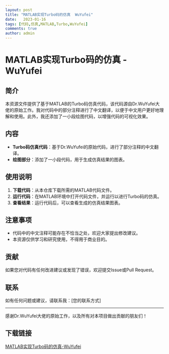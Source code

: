 ```yaml
---
layout: post
title: "MATLAB实现Turbo码的仿真  WuYufei"
date:   2023-01-16
tags: [代码,仿真,MATLAB,Turbo,WuYufei]
comments: true
author: admin
---
```

# MATLAB实现Turbo码的仿真 - WuYufei

## 简介
本资源文件提供了基于MATLAB的Turbo码仿真代码，该代码源自Dr.WuYufei大佬的原始工作。我对代码中的部分注释进行了中文翻译，以便于中文用户更好地理解和使用。此外，我还添加了一小段绘图代码，以增强代码的可视化效果。

## 内容
- **Turbo码仿真代码**：基于Dr.WuYufei的原始代码，进行了部分注释的中文翻译。
- **绘图部分**：添加了一小段代码，用于生成仿真结果的图表。

## 使用说明
1. **下载代码**：从本仓库下载所需的MATLAB代码文件。
2. **运行代码**：在MATLAB环境中打开代码文件，并运行以进行Turbo码的仿真。
3. **查看结果**：运行代码后，可以查看生成的仿真结果图表。

## 注意事项
- 代码中的中文注释可能存在不恰当之处，欢迎大家提出修改建议。
- 本资源仅供学习和研究使用，不得用于商业目的。

## 贡献
如果您对代码有任何改进建议或发现了错误，欢迎提交Issue或Pull Request。

## 联系
如有任何问题或建议，请联系我：[您的联系方式]

---
感谢Dr.WuYufei大佬的原始工作，以及所有对本项目做出贡献的朋友们！

## 下载链接

[MATLAB实现Turbo码的仿真-WuYufei](https://pan.quark.cn/s/7271876b5e7c)